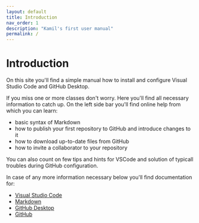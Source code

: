 ```yaml
---
layout: default
title: Introduction
nav_order: 1
description: "Kamil's first user manual"
permalink: /
---
```


# Introduction

On this site you'll find a simple manual how to install and configure Visual Studio Code and GitHub Desktop.

If you miss one or more classes don't worry. Here you'll find all necessary information to catch up. On the left side bar you'll find online help from which you can learn:
* basic syntax of Markdown
* how to publish your first repository to GitHub and introduce changes to it
* how to download up-to-date files from GitHub
* how to invite a collaborator to your repository

You can also count on few tips and hints for VSCode and solution of typicall troubles during GitHub configuration.

In case of any more information necessary below you'll find documentation for:
* [Visual Studio Code](https://code.visualstudio.com/docs)
* [Markdown](https://www.markdownguide.org/basic-syntax/)
* [GitHub Desktop](https://docs.github.com/en/desktop)
* [GitHub](https://docs.github.com/en)